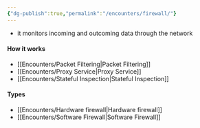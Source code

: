 ```yaml
---
{"dg-publish":true,"permalink":"/encounters/firewall/"}
---
```


- it monitors incoming and outcoming data through the network
#### How it works
- [[Encounters/Packet Filtering\|Packet Filtering]]
- [[Encounters/Proxy Service\|Proxy Service]]
- [[Encounters/Stateful Inspection\|Stateful Inspection]]
#### Types
- [[Encounters/Hardware firewall\|Hardware firewall]]
- [[Encounters/Software Firewall\|Software Firewall]]
